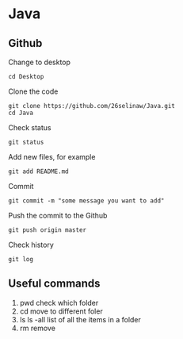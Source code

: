 # Java

## Github

Change to desktop

```shell
cd Desktop
```

Clone the code

```shell
git clone https://github.com/26selinaw/Java.git
cd Java
```

Check status

```shell
git status
```

Add new files, for example

```shell
git add README.md
```

Commit

```shell
git commit -m "some message you want to add"
```

Push the commit to the Github

```shell
git push origin master
```

Check history

```shell
git log
```

## Useful commands

1. pwd check which folder
2. cd move to different foler
3. ls ls -all list of all the items in a folder
4. rm remove


